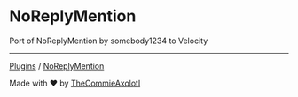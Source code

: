 # NoReplyMention
Port of NoReplyMention by somebody1234 to Velocity

---

[Plugins](https://github.com/TheCommieAxolotl/Velocity-Addons/tree/main/Plugins) / [NoReplyMention](https://github.com/TheCommieAxolotl/Velocity-Addons/tree/main/Plugins/NoReplyMention)

Made with ❤️ by [TheCommieAxolotl](https://github.com/TheCommieAxolotl)